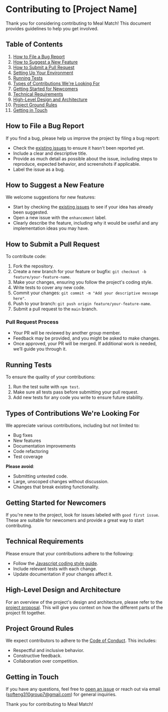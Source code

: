 # Contributing to [Project Name]

Thank you for considering contributing to Meal Match! This document provides guidelines to help you get involved.

## Table of Contents

1. [How to File a Bug Report](#how-to-file-a-bug-report)
2. [How to Suggest a New Feature](#how-to-suggest-a-new-feature)
3. [How to Submit a Pull Request](#how-to-submit-a-pull-request)
4. [Setting Up Your Environment](#setting-up-your-environment)
5. [Running Tests](#running-tests)
6. [Types of Contributions We're Looking For](#types-of-contributions-were-looking-for)
7. [Getting Started for Newcomers](#getting-started-for-newcomers)
8. [Technical Requirements](#technical-requirements)
10. [High-Level Design and Architecture](#high-level-design-and-architecture)
11. [Project Ground Rules](#project-ground-rules)
12. [Getting in Touch](#getting-in-touch)

## How to File a Bug Report

If you find a bug, please help us improve the project by filing a bug report:
- Check the [existing issues](https://github.com/SOFTENG-310-Group-7/Recipe-App/issues) to ensure it hasn't been reported yet.
- Include a clear and descriptive title.
- Provide as much detail as possible about the issue, including steps to reproduce, expected behavior, and screenshots if applicable.
- Label the issue as a bug.

## How to Suggest a New Feature

We welcome suggestions for new features:
- Start by checking the [existing issues](https://github.com/SOFTENG-310-Group-7/Recipe-App/issues) to see if your idea has already been suggested.
- Open a new issue with the `enhancement` label.
- Clearly describe the feature, including why it would be useful and any implementation ideas you may have.

## How to Submit a Pull Request

To contribute code:
1. Fork the repository.
2. Create a new branch for your feature or bugfix: `git checkout -b feature/your-feature-name`.
3. Make your changes, ensuring you follow the project's coding style.
4. Write tests to cover any new code.
5. Commit your changes: `git commit -m "Add your descriptive message here"`.
6. Push to your branch: `git push origin feature/your-feature-name`.
7. Submit a pull request to the `main` branch.

### Pull Request Process
- Your PR will be reviewed by another group member.
- Feedback may be provided, and you might be asked to make changes.
- Once approved, your PR will be merged. If additional work is needed, we’ll guide you through it.

## Running Tests

To ensure the quality of your contributions:
1. Run the test suite with `npm test`.
2. Make sure all tests pass before submitting your pull request.
3. Add new tests for any code you write to ensure future stability.

## Types of Contributions We're Looking For

We appreciate various contributions, including but not limited to:
- Bug fixes
- New features
- Documentation improvements
- Code refactoring
- Test coverage

**Please avoid**:
- Submitting untested code.
- Large, unscoped changes without discussion.
- Changes that break existing functionality.

## Getting Started for Newcomers

If you're new to the project, look for issues labeled with `good first issue`. These are suitable for newcomers and provide a great way to start contributing.

## Technical Requirements

Please ensure that your contributions adhere to the following:
- Follow the [Javascript coding style guide](https://google.github.io/styleguide/jsguide.html).
- Include relevant tests with each change.
- Update documentation if your changes affect it.

## High-Level Design and Architecture

For an overview of the project's design and architecture, please refer to the [project proposal](https://docs.google.com/document/d/1ptF2aQxvnOY1QcaJ37SHzlXh5YhaZwJ-BVQh7iWQoz0/edit?usp=sharing). This will give you context on how the different parts of the project fit together.

## Project Ground Rules

We expect contributors to adhere to the [Code of Conduct](link-to-code-of-conduct). This includes:
- Respectful and inclusive behavior.
- Constructive feedback.
- Collaboration over competition.

## Getting in Touch

If you have any questions, feel free to [open an issue](link-to-issues) or reach out via email ([softeng310group7@gmail.com](https://mail.google.com/mail/u/0/#inbox?compose=GTvVlcSDbhDtHkcglzPlSkQPbjKvpHgGKKKrHSMVnGrLPcptXFXRzSNbfTRwZMPmBKFQtpxBtzwpg)) for general inquiries.

Thank you for contributing to Meal Match!
